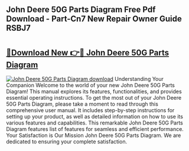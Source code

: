 ## John Deere 50G Parts Diagram Free Pdf Download - Part-Cn7 New Repair Owner Guide RSBJ7

# <h2><a href="http://dftj75r.blite.top/?on=John+Deere+50G+Parts+Diagram">🔗Download New 👉🔴 John Deere 50G Parts Diagram</a></h2>

[![John Deere 50G Parts Diagram download](https://i.imgur.com/lujVjoI.png)](http://dftj75r.blite.top/?on=John+Deere+50G+Parts+Diagram)
Understanding Your Companion Welcome to the world of your new John Deere 50G Parts Diagram! This manual explores its features, functionalities, and provides essential operating instructions. To get the most out of your John Deere 50G Parts Diagram, please take a moment to read through this comprehensive user manual. It includes step-by-step instructions for setting up your product, as well as detailed information on how to use its various features and capabilities. This remarkable John Deere 50G Parts Diagram features list of features for seamless and efficient performance. Your Satisfaction is Our Mission John Deere 50G Parts Diagram. We are dedicated to ensuring your complete satisfaction.
